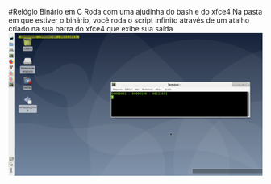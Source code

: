 #Relógio Binário em C
Roda com uma ajudinha do bash e do xfce4
Na pasta em que estiver o binário, você roda o script infinito através de um atalho criado na sua barra do xfce4 que exibe sua saída
<img src="https://raw.githubusercontent.com/bulverismo/relogioBinario/master/relogio_demo.png">
